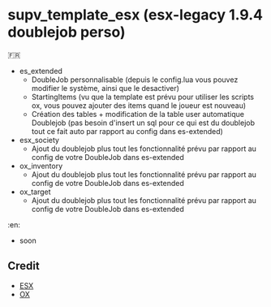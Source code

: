 # supv_template_esx (esx-legacy 1.9.4 doublejob perso)

:fr:

- es_extended
    - DoubleJob personnalisable (depuis le config.lua vous pouvez modifier le système, ainsi que le desactiver)
    - StartingItems (vu que la template est prévu pour utiliser les scripts ox, vous pouvez ajouter des items quand le joueur est nouveau)
    - Création des tables + modification de la table user automatique Doublejob (pas besoin d'insert un sql pour ce qui est du doublejob tout ce fait auto par rapport au config dans es-extended)
- esx_society
    - Ajout du doublejob plus tout les fonctionnalité prévu par rapport au config de votre DoubleJob dans es-extended
- ox_inventory
    - Ajout du doublejob plus tout les fonctionnalité prévu par rapport au config de votre DoubleJob dans es-extended
- ox_target
    - Ajout du doublejob plus tout les fonctionnalité prévu par rapport au config de votre DoubleJob dans es-extended

:en:

- soon

## Credit

- [ESX](https://github.com/esx-framework)
- [OX](https://github.com/overextended)